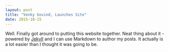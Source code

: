 ```yaml
---
layout: post
title: "Venky Govind, Launches Site"
date: 2015-10-15
---
```


Well. Finally got around to putting this website together. Neat thing about it - powered by [Jekyll](http://jekyllrb.com) and I can use Markdown to author my posts. It actually is a lot easier than I thought it was going to be.